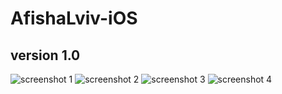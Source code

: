 AfishaLviv-iOS
=================================================
version 1.0
-------------------------------------------------
![screenshot 1](https://raw.github.com/danylokostyshyn/AfishaLviv-iOS/master/screenshots/1.png)
![screenshot 2](https://raw.github.com/danylokostyshyn/AfishaLviv-iOS/master/screenshots/2.png)
![screenshot 3](https://raw.github.com/danylokostyshyn/AfishaLviv-iOS/master/screenshots/3.png)
![screenshot 4](https://raw.github.com/danylokostyshyn/AfishaLviv-iOS/master/screenshots/4.png)